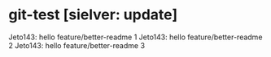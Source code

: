 # git-test [sielver: update]

Jeto143: hello feature/better-readme 1
Jeto143: hello feature/better-readme 2
Jeto143: hello feature/better-readme 3
